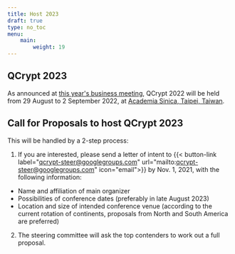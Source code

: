 ```yaml
---
title: Host 2023
draft: true
type: no_toc
menu:
    main:
        weight: 19
---
```


## QCrypt 2023
As announced at [this year's business meeting](/sessions/business/), QCrypt 2022 will be held from 29 August to 2 September 2022, at [Academia Sinica, Taipei, Taiwan](https://www.openstreetmap.org/way/127948707#map=18/25.04105/121.61144).

## Call for Proposals to host QCrypt 2023
This will be handled by a 2-step process:
1. If you are interested, please send a letter of intent to
{{< button-link label="qcrypt-steer@googlegroups.com" url="mailto:qcrypt-steer@googlegroups.com" icon="email">}}
by Nov. 1, 2021, with the following information:
- Name and affiliation of main organizer
- Possibilities of conference dates (preferably in late August 2023)
- Location and size of intended conference venue (according to the current rotation of continents, proposals from North and South America are preferred)
2. The steering committee will ask the top contenders to work out a full proposal.

